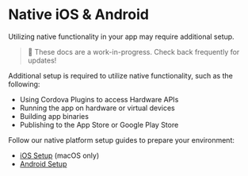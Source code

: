 ---
---

# Native iOS & Android

Utilizing native functionality in your app may require additional setup.

<blockquote>
🚧 These docs are a work-in-progress. Check back frequently for updates!
</blockquote>

Additional setup is required to utilize native functionality, such as the following:

* Using Cordova Plugins to access Hardware APIs
* Running the app on hardware or virtual devices
* Building app binaries
* Publishing to the App Store or Google Play Store

Follow our native platform setup guides to prepare your environment:

* [iOS Setup](/docs/installation/ios) (macOS only)
* [Android Setup](/docs/installation/android)